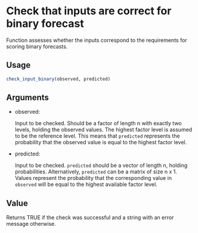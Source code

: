# Check that inputs are correct for binary forecast

Function assesses whether the inputs correspond to the requirements for
scoring binary forecasts.

## Usage

``` r
check_input_binary(observed, predicted)
```

## Arguments

- observed:

  Input to be checked. Should be a factor of length n with exactly two
  levels, holding the observed values. The highest factor level is
  assumed to be the reference level. This means that `predicted`
  represents the probability that the observed value is equal to the
  highest factor level.

- predicted:

  Input to be checked. `predicted` should be a vector of length n,
  holding probabilities. Alternatively, `predicted` can be a matrix of
  size n x 1. Values represent the probability that the corresponding
  value in `observed` will be equal to the highest available factor
  level.

## Value

Returns TRUE if the check was successful and a string with an error
message otherwise.

